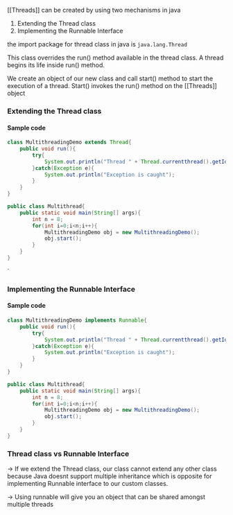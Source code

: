 
[[Threads]] can be created by using two mechanisms in java
1. Extending the Thread class
2. Implementing the Runnable Interface

the import package for thread class in java is `java.lang.Thread`

This class overrides the run() method available in the thread class.
A thread begins its life inside run() method.

We create an object of our new class and call start() method to start the execution of a thread. Start() invokes the run() method on the [[Threads]] object

### Extending the Thread class
#### Sample code

```java
class MultithreadingDemo extends Thread{
	public void run(){
		try{
			System.out.println("Thread " + Thread.currentthread().getId() + " is running");
		}catch(Exception e){
			System.out.println("Exception is caught");
		}
	}
}

public class Multithread{
	public static void main(String[] args){
		int n = 8;
		for(int i=0;i<n;i++){
			MultithreadingDemo obj = new MultithreadingDemo();
			obj.start();
		}
	}
}
```
`

### Implementing the Runnable Interface

#### Sample code

```java
class MultithreadingDemo implements Runnable{
	public void run(){
		try{
			System.out.println("Thread " + Thread.currentthread().getId() + " is running");
		}catch(Exception e){
			System.out.println("Exception is caught");
		}
	}
}

public class Multithread{
	public static void main(String[] args){
		int n = 8;
		for(int i=0;i<n;i++){
			MultithreadingDemo obj = new MultithreadingDemo();
			obj.start();
		}
	}
}
```


### Thread class vs Runnable Interface

-> If we extend the Thread class, our class cannot extend any other class because Java doesnt support multiple inheritance which is opposite for implementing Runnable interface to our custom classes.

-> Using runnable will give you an object that can be shared amongst multiple threads
